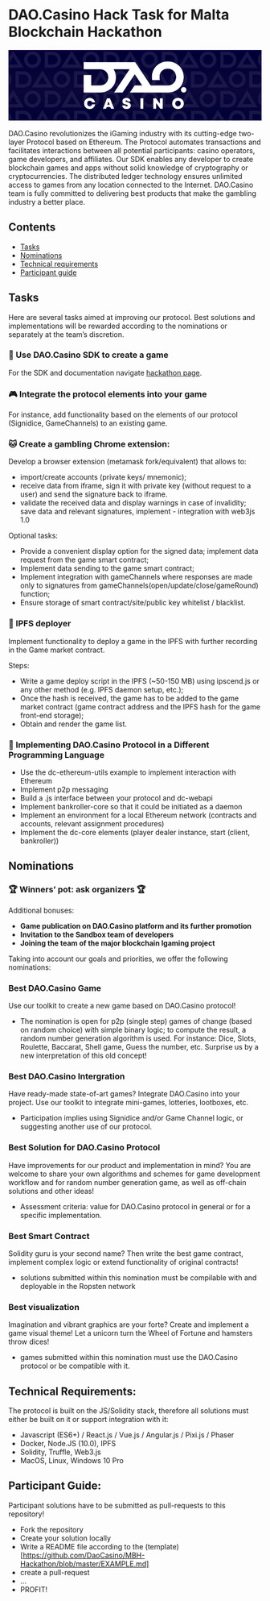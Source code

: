 # DAO.Casino Hack Task for Malta Blockchain Hackathon

![DAOCasino Logo](/images/pattern.jpg)

DAO.Casino revolutionizes the iGaming industry with its cutting-edge two-layer Protocol based on Ethereum. The Protocol automates transactions and facilitates interactions between all potential participants: casino operators, game developers, and affiliates. 
Our SDK enables any developer to create blockchain games and apps without solid knowledge of cryptography or cryptocurrencies. The distributed ledger technology ensures unlimited access to games from any location connected to the Internet.
DAO.Casino team is fully committed to delivering best products that make the gambling industry a better place.

## Contents
    
- [Tasks](#tasks)
- [Nominations](#nominations)
- [Technical requirements](#technical-requirements)
- [Participant guide](#participant-guide)

## Tasks

Here are several tasks aimed at improving our protocol. Best solutions and implementations will be rewarded according to the nominations or separately at the team’s discretion.

### :game_die: Use DAO.Casino SDK to create a game

For the SDK and documentation navigate [hackathon page](https://hackathon.dao.casino/).

### :video_game: Integrate the protocol elements into your game 

For instance, add functionality based on the elements of our protocol (Signidice, GameChannels) to an existing game.

### :cat: Create a gambling Chrome extension:

Develop a browser extension (metamask fork/equivalent) that allows to:
 - import/create accounts (private keys/ mnemonic);
 - receive data from iframe, sign it with private key (without request to a user) and send the signature back to iframe.
 - validate the received data and display warnings in case of invalidity; save data and relevant signatures, implement - integration with web3js 1.0

Optional tasks:
 - Provide a convenient display option for the signed data; implement data request from the game smart contract;
 - Implement data sending to the game smart contract;
 - Implement integration with gameChannels where responses are made only to signatures from gameChannels(open/update/close/gameRound) function;
 - Ensure storage of smart contract/site/public key whitelist / blacklist.


### :floppy_disk: IPFS deployer

Implement functionality to deploy a game in the IPFS with further recording in the Game market contract.

Steps:
 - Write a game deploy script in the IPFS (~50-150 MB) using  ipscend.js or any other method (e.g. IPFS daemon setup, etc.);
 - Once the hash is received, the game has to be added to the game market contract (game contract address and the IPFS hash for the game front-end storage);
 - Obtain and render the game list.
 
### :nut_and_bolt: Implementing DAO.Casino Protocol in a Different Programming Language
 - Use the dc-ethereum-utils example to implement interaction with Ethereum
 - Implement p2p messaging
 - Build a .js interface between your protocol and dc-webapi
 - Implement bankroller-core so that it could be initiated as a daemon 
 - Implement an environment for a local Ethereum network (contracts and accounts, relevant assignment procedures)
 - Implement the dc-core elements  (player dealer instance, start (client, bankroller))

## Nominations

### :trophy: Winners’ pot: ask organizers :trophy:

Additional bonuses:

 - **Game publication on DAO.Casino platform and its further promotion**
 - **Invitation to the Sandbox team of developers**
 - **Joining the team of the major blockchain Igaming project**

Taking into account our goals and priorities, we offer the following nominations:

### Best DAO.Casino Game

Use our toolkit to create a new game based on DAO.Casino protocol!

 - The nomination is open for p2p (single step) games of change (based on random choice) with simple binary logic; to compute the result, a random number generation algorithm is used. For instance: Dice, Slots, Roulette, Baccarat, Shell game, Guess the number, etc. Surprise us by a new interpretation of this old concept!


### Best DAO.Casino Intergration

Have ready-made state-of-art games? Integrate DAO.Casino into your project. Use our toolkit to integrate mini-games, lotteries, lootboxes, etc.
 - Participation implies using Signidice and/or Game Channel logic, or suggesting another use of our protocol.

### Best Solution for DAO.Casino Protocol

Have improvements for our product and implementation in mind? You are welcome to share your own algorithms and schemes for game development workflow and for random number generation game, as well as off-chain solutions and other ideas!

- Assessment criteria: value for DAO.Casino protocol in general or for a specific implementation.

### Best Smart Contract

Solidity guru is your second name? Then write the best game contract, implement complex logic or extend functionality of original contracts!

 - solutions submitted within this nomination must be compilable with and deployable in the Ropsten network

### Best visualization

Imagination and vibrant graphics are your forte? Create and implement a game visual theme! Let a unicorn turn the Wheel of Fortune and hamsters throw dices!

- games submitted within this nomination must use the DAO.Casino protocol or be compatible with it.

## Technical Requirements:

The protocol is built on the JS/Solidity stack, therefore all solutions must either be built on it or support integration with it:

 - Javascript (ES6+) / React.js / Vue.js / Angular.js / Pixi.js / Phaser
 - Docker, Node.JS (10.0), IPFS
 - Solidity, Truffle, Web3.js
 - MacOS, Linux, Windows 10 Pro


## Participant Guide:

Participant solutions have to be submitted as  pull-requests to this repository!

- Fork the repository
- Create your solution locally
- Write a README file according to the (template)[https://github.com/DaoCasino/MBH-Hackathon/blob/master/EXAMPLE.md]
- create a pull-request
- ...
- PROFIT!
